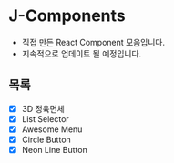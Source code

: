 # J-Components

- 직접 만든 React Component 모음입니다.
- 지속적으로 업데이트 될 예정입니다.

## 목록

- [x] 3D 정육면체 
- [x] List Selector
- [x] Awesome Menu
- [x] Circle Button
- [x] Neon Line Button